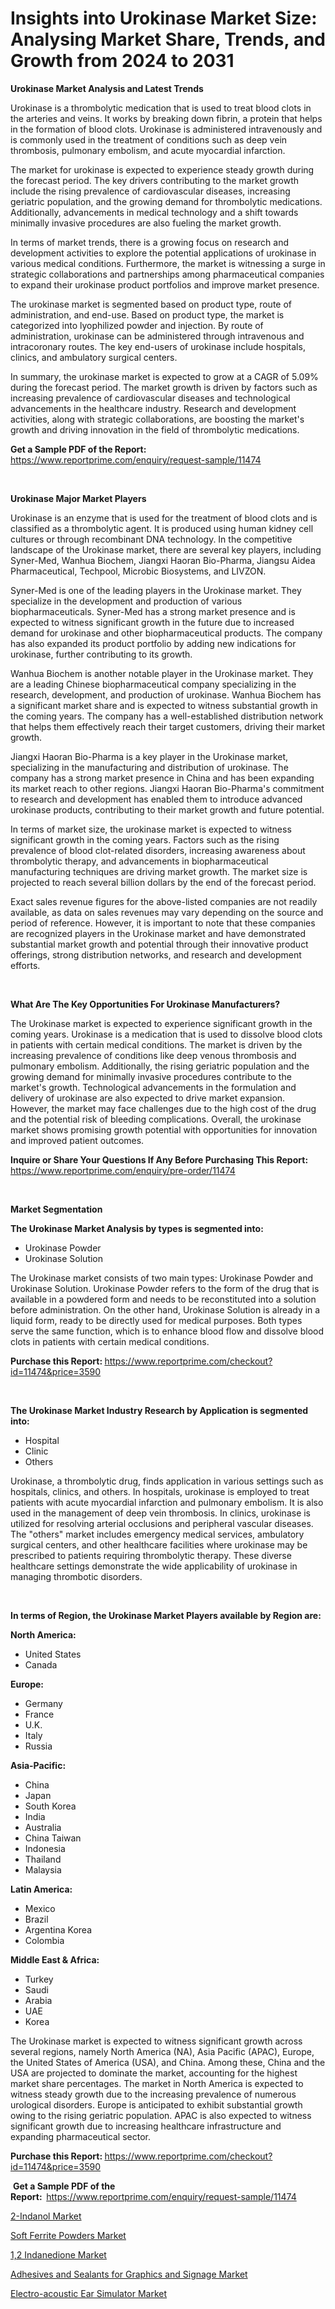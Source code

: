 <p><h1>Insights into Urokinase Market Size: Analysing Market Share, Trends, and Growth from 2024 to 2031</h1></p><p><strong>Urokinase Market Analysis and Latest Trends</strong></p>
<p><p>Urokinase is a thrombolytic medication that is used to treat blood clots in the arteries and veins. It works by breaking down fibrin, a protein that helps in the formation of blood clots. Urokinase is administered intravenously and is commonly used in the treatment of conditions such as deep vein thrombosis, pulmonary embolism, and acute myocardial infarction.</p><p>The market for urokinase is expected to experience steady growth during the forecast period. The key drivers contributing to the market growth include the rising prevalence of cardiovascular diseases, increasing geriatric population, and the growing demand for thrombolytic medications. Additionally, advancements in medical technology and a shift towards minimally invasive procedures are also fueling the market growth.</p><p>In terms of market trends, there is a growing focus on research and development activities to explore the potential applications of urokinase in various medical conditions. Furthermore, the market is witnessing a surge in strategic collaborations and partnerships among pharmaceutical companies to expand their urokinase product portfolios and improve market presence.</p><p>The urokinase market is segmented based on product type, route of administration, and end-use. Based on product type, the market is categorized into lyophilized powder and injection. By route of administration, urokinase can be administered through intravenous and intracoronary routes. The key end-users of urokinase include hospitals, clinics, and ambulatory surgical centers.</p><p>In summary, the urokinase market is expected to grow at a CAGR of 5.09% during the forecast period. The market growth is driven by factors such as increasing prevalence of cardiovascular diseases and technological advancements in the healthcare industry. Research and development activities, along with strategic collaborations, are boosting the market's growth and driving innovation in the field of thrombolytic medications.</p></p>
<p><strong>Get a Sample PDF of the Report:&nbsp;</strong> <a href="https://www.reportprime.com/enquiry/request-sample/11474">https://www.reportprime.com/enquiry/request-sample/11474</a></p>
<p>&nbsp;</p>
<p><strong>Urokinase Major Market Players</strong></p>
<p><p>Urokinase is an enzyme that is used for the treatment of blood clots and is classified as a thrombolytic agent. It is produced using human kidney cell cultures or through recombinant DNA technology. In the competitive landscape of the Urokinase market, there are several key players, including Syner-Med, Wanhua Biochem, Jiangxi Haoran Bio-Pharma, Jiangsu Aidea Pharmaceutical, Techpool, Microbic Biosystems, and LIVZON.</p><p>Syner-Med is one of the leading players in the Urokinase market. They specialize in the development and production of various biopharmaceuticals. Syner-Med has a strong market presence and is expected to witness significant growth in the future due to increased demand for urokinase and other biopharmaceutical products. The company has also expanded its product portfolio by adding new indications for urokinase, further contributing to its growth.</p><p>Wanhua Biochem is another notable player in the Urokinase market. They are a leading Chinese biopharmaceutical company specializing in the research, development, and production of urokinase. Wanhua Biochem has a significant market share and is expected to witness substantial growth in the coming years. The company has a well-established distribution network that helps them effectively reach their target customers, driving their market growth.</p><p>Jiangxi Haoran Bio-Pharma is a key player in the Urokinase market, specializing in the manufacturing and distribution of urokinase. The company has a strong market presence in China and has been expanding its market reach to other regions. Jiangxi Haoran Bio-Pharma's commitment to research and development has enabled them to introduce advanced urokinase products, contributing to their market growth and future potential.</p><p>In terms of market size, the urokinase market is expected to witness significant growth in the coming years. Factors such as the rising prevalence of blood clot-related disorders, increasing awareness about thrombolytic therapy, and advancements in biopharmaceutical manufacturing techniques are driving market growth. The market size is projected to reach several billion dollars by the end of the forecast period.</p><p>Exact sales revenue figures for the above-listed companies are not readily available, as data on sales revenues may vary depending on the source and period of reference. However, it is important to note that these companies are recognized players in the Urokinase market and have demonstrated substantial market growth and potential through their innovative product offerings, strong distribution networks, and research and development efforts.</p></p>
<p>&nbsp;</p>
<p><strong>What Are The Key Opportunities For Urokinase Manufacturers?</strong></p>
<p><p>The Urokinase market is expected to experience significant growth in the coming years. Urokinase is a medication that is used to dissolve blood clots in patients with certain medical conditions. The market is driven by the increasing prevalence of conditions like deep venous thrombosis and pulmonary embolism. Additionally, the rising geriatric population and the growing demand for minimally invasive procedures contribute to the market's growth. Technological advancements in the formulation and delivery of urokinase are also expected to drive market expansion. However, the market may face challenges due to the high cost of the drug and the potential risk of bleeding complications. Overall, the urokinase market shows promising growth potential with opportunities for innovation and improved patient outcomes.</p></p>
<p><strong>Inquire or Share Your Questions If Any Before Purchasing This Report:</strong> <a href="https://www.reportprime.com/enquiry/pre-order/11474">https://www.reportprime.com/enquiry/pre-order/11474</a></p>
<p>&nbsp;</p>
<p><strong>Market Segmentation</strong></p>
<p><strong>The Urokinase Market Analysis by types is segmented into:</strong></p>
<p><ul><li>Urokinase Powder</li><li>Urokinase Solution</li></ul></p>
<p><p>The Urokinase market consists of two main types: Urokinase Powder and Urokinase Solution. Urokinase Powder refers to the form of the drug that is available in a powdered form and needs to be reconstituted into a solution before administration. On the other hand, Urokinase Solution is already in a liquid form, ready to be directly used for medical purposes. Both types serve the same function, which is to enhance blood flow and dissolve blood clots in patients with certain medical conditions.</p></p>
<p><strong>Purchase this Report:&nbsp;</strong><a href="https://www.reportprime.com/checkout?id=11474&price=3590">https://www.reportprime.com/checkout?id=11474&price=3590</a></p>
<p>&nbsp;</p>
<p><strong>The Urokinase Market Industry Research by Application is segmented into:</strong></p>
<p><ul><li>Hospital</li><li>Clinic</li><li>Others</li></ul></p>
<p><p>Urokinase, a thrombolytic drug, finds application in various settings such as hospitals, clinics, and others. In hospitals, urokinase is employed to treat patients with acute myocardial infarction and pulmonary embolism. It is also used in the management of deep vein thrombosis. In clinics, urokinase is utilized for resolving arterial occlusions and peripheral vascular diseases. The "others" market includes emergency medical services, ambulatory surgical centers, and other healthcare facilities where urokinase may be prescribed to patients requiring thrombolytic therapy. These diverse healthcare settings demonstrate the wide applicability of urokinase in managing thrombotic disorders.</p></p>
<p>&nbsp;</p>
<p><strong>In terms of Region, the Urokinase Market Players available by Region are:</strong></p>
<p>
    <p> <strong> North America: </strong>
        <ul>
            <li>United States</li>
            <li>Canada</li>
        </ul>
        </p> 
    <p> <strong> Europe: </strong>
        <ul>
            <li>Germany</li>
            <li>France</li>
            <li>U.K.</li>
            <li>Italy</li>
            <li>Russia</li>
        </ul>
        </p> 
    <p> <strong> Asia-Pacific: </strong>
        <ul>
            <li>China</li>
            <li>Japan</li>
            <li>South Korea</li>
            <li>India</li>
            <li>Australia</li>
            <li>China Taiwan</li>
            <li>Indonesia</li>
            <li>Thailand</li>
            <li>Malaysia</li>
        </ul>
        </p> 
    <p> <strong> Latin America: </strong>
        <ul>
            <li>Mexico</li>
            <li>Brazil</li>
            <li>Argentina Korea</li>
            <li>Colombia</li>
        </ul>
        </p> 
    <p> <strong> Middle East & Africa: </strong>
        <ul>
            <li>Turkey</li>
            <li>Saudi</li>
            <li>Arabia</li>
            <li>UAE</li>
            <li>Korea</li>
        </ul>
    </p>
    </p>
<p><p>The Urokinase market is expected to witness significant growth across several regions, namely North America (NA), Asia Pacific (APAC), Europe, the United States of America (USA), and China. Among these, China and the USA are projected to dominate the market, accounting for the highest market share percentages. The market in North America is expected to witness steady growth due to the increasing prevalence of numerous urological disorders. Europe is anticipated to exhibit substantial growth owing to the rising geriatric population. APAC is also expected to witness significant growth due to increasing healthcare infrastructure and expanding pharmaceutical sector.</p></p>
<p><strong>Purchase this Report: </strong><a href="https://www.reportprime.com/checkout?id=11474&price=3590">https://www.reportprime.com/checkout?id=11474&price=3590</a></p>
<p>&nbsp;<strong>Get a Sample PDF of the Report:&nbsp;&nbsp;</strong><a href="https://www.reportprime.com/enquiry/request-sample/11474">https://www.reportprime.com/enquiry/request-sample/11474</a></p>
<p><strong></strong></p>
<p><p><a href="https://www.linkedin.com/pulse/2-indanol-market-research-report-unlocks-analysis-financial-hhgof?trackingId=QNP1jv1jSwWZuXk7%2BBI57A%3D%3D">2-Indanol Market</a></p><p><a href="https://www.linkedin.com/pulse/decoding-soft-ferrite-powders-market-deep-dive-latest-pcvdf?trackingId=VdmTcIo9TvyXHavd7lXANg%3D%3D">Soft Ferrite Powders Market</a></p><p><a href="https://www.linkedin.com/pulse/12-indanedione-market-size-trends-growth-outlook-forecasted-qkpzf?trackingId=zrGZ4mK6Ty6mgAKegtSY3Q%3D%3D">1,2 Indanedione Market</a></p><p><a href="https://www.linkedin.com/pulse/global-adhesives-sealants-graphics-signage-market-types-applications-4zs0f?trackingId=8H5hUDQ3Q7uJ31aiZGIuSQ%3D%3D">Adhesives and Sealants for Graphics and Signage Market</a></p><p><a href="https://www.linkedin.com/pulse/electro-acoustic-ear-simulator-market-dynamics-2024-2031-rg4bf?trackingId=%2FhaU%2FtGbRF%2BafGqbs5tfPw%3D%3D">Electro-acoustic Ear Simulator Market</a></p></p>